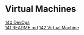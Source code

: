 # Virtual Machines 
[140 DevOps](https://github.com/marwai/devops_67_intro)    
[141 README.md](https://github.com/marwai/readme)
[142 Virtual Machine](https://github.com/marwai/multi_machine_task)